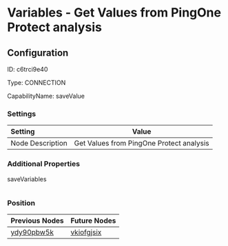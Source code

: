 # Variables - Get Values from PingOne Protect analysis
## Configuration
ID:  c6trci9e40

Type: CONNECTION 

CapabilityName: saveValue

### Settings
| Setting | Value  |
| :------------------------ | ---------------------------------------- |
| Node Description | Get Values from PingOne Protect analysis | 
 




### Additional Properties
saveVariables
 ```json 

```




### Position
| Previous Nodes | Future Nodes |
| :------------- | ------------ |
| [ydy90pbw5k](./ydy90pbw5k.md) | [vkiofgjsix](./vkiofgjsix.md) |